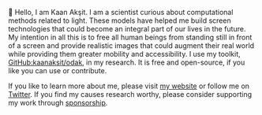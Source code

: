 👋 Hello, I am Kaan Akşit. I am a scientist curious about computational methods related to light.
These models have helped me build screen technologies that could become an integral part of our lives in the future. 
My intention in all this is to free all human beings from standing still in front of a screen and provide realistic images that could augment their real world while providing them greater mobility and accessibility.
I use my toolkit, [GitHub:kaanaksit/odak](https://github.com/kaanaksit/odak), in my research.
It is free and open-source, if you like you can use or contribute.

If you like to learn more about me, please visit [my website](https://kaanaksit.com) or follow me on [Twitter](https://twitter.com/kaanaksit).
If you find my causes research worthy, please consider supporting my work through [sponsorship](https://github.com/sponsors/kaanaksit).
